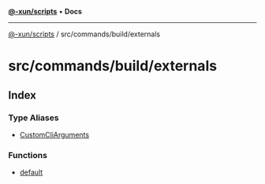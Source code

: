 [**@-xun/scripts**](../../../../README.md) • **Docs**

***

[@-xun/scripts](../../../../README.md) / src/commands/build/externals

# src/commands/build/externals

## Index

### Type Aliases

- [CustomCliArguments](type-aliases/CustomCliArguments.md)

### Functions

- [default](functions/default.md)
